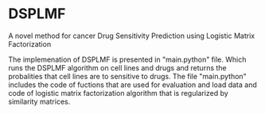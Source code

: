 # DSPLMF
 A novel method for cancer Drug Sensitivity Prediction using Logistic Matrix Factorization
 
 
The implemenation of DSPLMF is presented in "main.python" file. Which runs the DSPLMF algorithm on cell lines and drugs and returns the probalities that cell lines are to sensitive to drugs. The file "main.python" includes the code of fuctions that are used for evaluation and load data and code of logistic matrix factorization algorithm that is regularized by similarity matrices.
